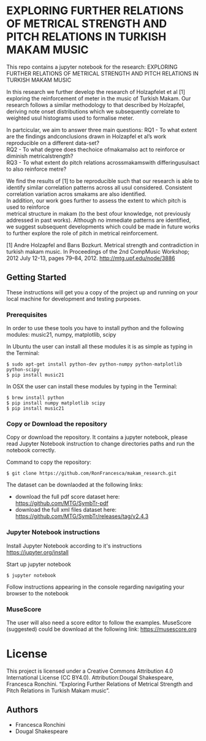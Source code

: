 # EXPLORING FURTHER RELATIONS OF METRICAL STRENGTH AND PITCH RELATIONS IN TURKISH MAKAM MUSIC

This repo contains a jupyter notebook for the research:
EXPLORING FURTHER RELATIONS OF METRICAL STRENGTH AND PITCH RELATIONS IN TURKISH MAKAM MUSIC 

In this research we further develop the research of Holzapfelet et al [1]
exploring  the  reinforcement  of  meter  in  the music of Turkish Makam. 
Our research follows a similar methodology to that described by Holzapfel, 
deriving note onset  distributions  which  we  subsequently  correlate  to 
weighted usul histograms used  to  formalise  meter.   

In partcicular, we aim to answer three main questions:
RQ1 - To  what  extent  are  the  findings  andconclusions drawn in Holzapfel et al’s work reproducible on  a different  data-set?   
RQ2 - To  what degree  does thechoice ofmakamalso act to reinforce or diminish metricalstrength?  
RQ3 - To what extent do pitch relations acrossmakamswith differingusulsact to also reinforce metre?

We find  the  results  of  [1]  to  be  reproducible  such  that  our research  is  able  to  identify  similar 
correlation  patterns across all usul considered. 
Consistent correlation variation acros smakams are also identified.  
In addition, our work goes  further  to  assess  the  extent  to  which  pitch  is  used to  reinforce  
metrical  structure  in makam (to  the  best  ofour knowledge,  not previously addressed in past works).
Although no immediate patterns are identified, we suggest subsequent developments which could be made in future works  to 
further  explore  the  role  of  pitch  in  metrical reinforcement.

[1] Andre Holzapfel and Barıs  Bozkurt. Metrical strength and contradiction in turkish makam music. In Proceedings of the 2nd CompMusic Workshop; 2012 July 12-13, pages 79–84, 2012. http://mtg.upf.edu/node/3886

## Getting Started

These instructions will get you a copy of the project up and running on your local machine for development and testing purposes. 

### Prerequisites

In order to use these tools you have to install python and the following modules: music21, numpy, matplotlib, scipy 

In Ubuntu the user can install all these modules it is as simple as typing in the Terminal:
```
$ sudo apt-get install python-dev python-numpy python-matplotlib python-scipy 
$ pip install music21
```

In OSX the user can install these modules by typing in the Terminal:

```
$ brew install python
$ pip install numpy matplotlib scipy 
$ pip install music21
````

### Copy or Download the repository 

Copy or download the repository. 
It contains a jupyter notebook, please read Jupyter Notebook instruction to change directories paths and run the notebook correctly.

Command to copy the repository:
```
$ git clone https://github.com/RonFrancesca/makam_research.git
```

The dataset can be downlaoded at the following links:
- download the full pdf score dataset here: https://github.com/MTG/SymbTr-pdf 
- download the full xml files dataset here: https://github.com/MTG/SymbTr/releases/tag/v2.4.3


### Jupyter Notebook instructions
Install Jupyter Notebook according to it's instructions https://jupyter.org/install

Start up jupyter notebook

```
$ jupyter notebook
```

Follow instructions appearing in the console regarding navigating your browser to the notebook

### MuseScore 

The user will also need a score editor to follow the examples. 
MuseScore (suggested) could be download at the following link: https://musescore.org

# License
This project is licensed under a Creative Commons Attribution 4.0 International License (CC BY4.0). Attribution:Dougal Shakespeare, Francesca Ronchini.  “Exploring Further Relations of Metrical Strength and Pitch Relations in Turkish Makam music”. 

## Authors 
- Francesca Ronchini
- Dougal Shakespeare


